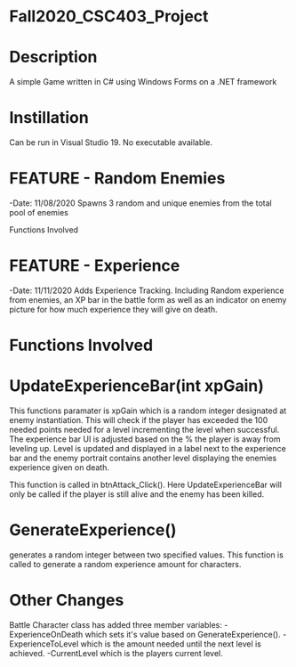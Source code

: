 # Fall2020_CSC403_Project
Description
===========
A simple Game written in C# using Windows Forms on a .NET framework

Instillation
============
Can be run in Visual Studio 19. No executable available.

# FEATURE - Random Enemies
-Date: 11/08/2020
Spawns 3 random and unique enemies from the total pool of enemies

Functions Involved

# FEATURE - Experience
-Date: 11/11/2020
Adds Experience Tracking. Including Random experience from enemies, an XP bar in the battle form as well as an indicator on enemy picture for how much experience they will give on death.

# Functions Involved

# UpdateExperienceBar(int xpGain)
This functions paramater is xpGain which is a random integer designated at enemy instantiation.
This will check if the player has exceeded the 100 needed points needed for a level incrementing the level when successful. The experience bar UI is adjusted based on the % the player is away from leveling up. Level is updated and displayed in a label next to the experience bar and the enemy portrait contains another level displaying the enemies experience given on death.

This function is called in btnAttack_Click(). Here UpdateExperienceBar will only be called if the player is still alive and the enemy has been killed.

# GenerateExperience()
generates a random integer between two specified values. This function is called to generate a random experience amount for characters.

# Other Changes
Battle Character class has added three member variables:
   -ExperienceOnDeath which sets it's value based on GenerateExperience().
   -ExperienceToLevel which is the amount needed until the next level is achieved.
   -CurrentLevel which is the players current level.
